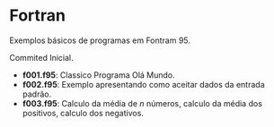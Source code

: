# Fortran

Exemplos básicos de programas em Fontram 95.

Commited Inicial.

* **f001.f95**: Classico Programa Olá Mundo.
* **f002.f95**: Exemplo apresentando como aceitar dados da entrada padrão.
* **f003.f95**: Calculo da média de *n* números, calculo da média dos positivos, calculo dos negativos.

